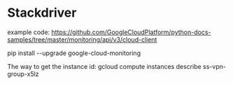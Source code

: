# Stackdriver
example code: 
https://github.com/GoogleCloudPlatform/python-docs-samples/tree/master/monitoring/api/v3/cloud-client

pip install --upgrade google-cloud-monitoring

The way to get the instance id: 
gcloud compute instances describe ss-vpn-group-x5lz